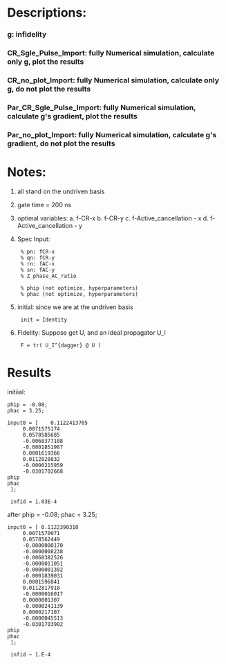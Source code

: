 # Descriptions:

### g: infidelity

### CR_Sgle_Pulse_Import: fully Numerical simulation, calculate only g, plot the results

### CR_no_plot_Import: fully Numerical simulation, calculate only g, do not plot the results

### Par_CR_Sgle_Pulse_Import: fully Numerical simulation, calculate  g's gradient, plot the results

### Par_no_plot_Import: fully Numerical simulation, calculate  g's gradient, do not plot the results

# Notes:
1. all stand on the undriven basis
2. gate time = 200 ns
3. optimal variables: 
a. f-CR-x
b. f-CR-y
c. f-Active_cancellation - x
d. f-Active_cancellation - y

4. Spec
Input:

        % pn: fCR-x
        % qn: fCR-y
        % rn: fAC-x
        % sn: fAC-y
        % Z_phase_AC_ratio

        % phip (not optimize, hyperparameters)
        % phac (not optimize, hyperparameters)

5. initial:
    since we are at the undriven basis
    
        init = Identity
    
6. Fidelity:
    Suppose get U, and an ideal propagator U_I
    
        F = tr( U_I^{dagger} @ U )


# Results


initiial:

    phip = -0.08;
    phac = 3.25;

    input0 = [    0.1122413705
         0.0071575174
         0.0578585685
         -0.0068377108
         -0.0001851987
         0.0001619366
         0.0112828832
         -0.0000215959
         -0.0301702668
    phip
    phac
     ];
     
     infid = 1.03E-4

after
    phip = -0.08;
    phac = 3.25;

    input0 = [ 0.1122390310
         0.0071570071
         0.0578562449
         -0.0000000170
         -0.0000008238
         -0.0068382526
         -0.0000011051
         -0.0000001382
         -0.0001839031
         0.0001596841
         0.0112817910
         -0.0000016017
         0.0000001307
         -0.0000241139
         0.0000217107
         -0.0000045513
         -0.0301703902
    phip
    phac
     ];
     
     infid ~ 1.E-4

